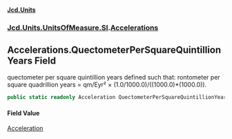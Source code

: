 #### [Jcd.Units](index.md 'index')
### [Jcd.Units.UnitsOfMeasure.SI](Jcd.Units.UnitsOfMeasure.SI.md 'Jcd.Units.UnitsOfMeasure.SI').[Accelerations](Accelerations.md 'Jcd.Units.UnitsOfMeasure.SI.Accelerations')

## Accelerations.QuectometerPerSquareQuintillionYears Field

quectometer per square quintillion years defined such that: rontometer per square quadrillion years = qm/Eyr² ×
(1.0/1000.0)/((1000.0)*(1000.0)).

```csharp
public static readonly Acceleration QuectometerPerSquareQuintillionYears;
```

#### Field Value
[Acceleration](Acceleration.md 'Jcd.Units.UnitTypes.Acceleration')